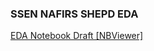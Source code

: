 ### SSEN NAFIRS SHEPD EDA

[EDA Notebook Draft [NBViewer]](https://nbviewer.org/github/neilmartindev/shepd-eda/blob/master/nafirs-shepd-eda.ipynb)
